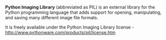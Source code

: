 **Python Imaging Library** (abbreviated as PIL) is an external library for the Python programming language that adds support for opening, manipulating, and saving many different image file formats.

It is freely available under the Python Imaging Library license - http://www.pythonware.com/products/pil/license.htm
